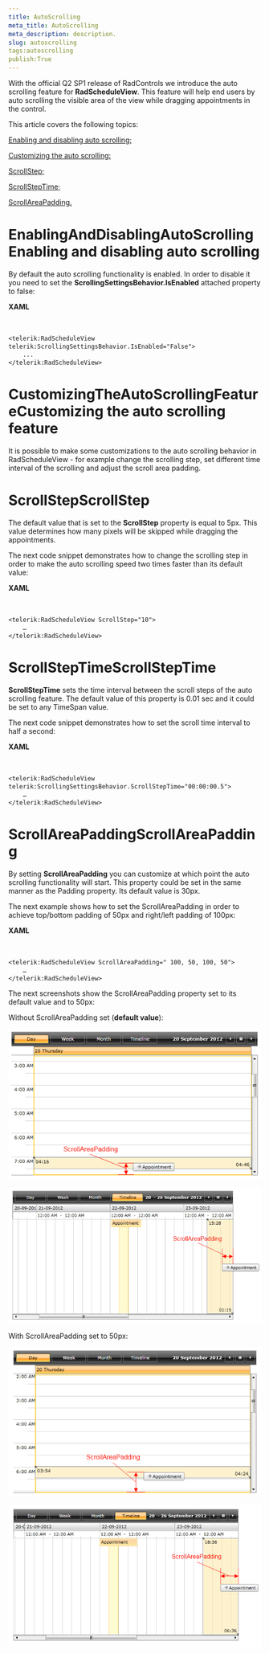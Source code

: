 ```yaml
---
title: AutoScrolling
meta_title: AutoScrolling
meta_description: description.
slug: autoscrolling
tags:autoscrolling
publish:True
---
```



With the official Q2 SP1 release of RadControls we introduce the auto scrolling feature for __RadScheduleView__. This feature will help end users by auto scrolling the visible area of the view while dragging appointments in the control.

This article covers the following topics:

[Enabling and disabling auto scrolling;](#EnablingAndDisablingAutoScrolling)

[Customizing the auto scrolling:](#CustomizingTheAutoScrollingFeature)

[ScrollStep;](#ScrollStep)

[ScrollStepTime;](#ScrollStepTime)

[ScrollAreaPadding.](#ScrollAreaPadding)

# EnablingAndDisablingAutoScrollingEnabling and disabling auto scrolling

By default the auto scrolling functionality is enabled. In order to disable it you need to set the __ScrollingSettingsBehavior.IsEnabled__ attached property to false:




 __XAML__
    

```XAML


<telerik:RadScheduleView telerik:ScrollingSettingsBehavior.IsEnabled="False">
	...
</telerik:RadScheduleView>

```



# CustomizingTheAutoScrollingFeatureCustomizing the auto scrolling feature

It is possible to make some customizations to the auto scrolling behavior in RadScheduleView - for example change the scrolling step, set different time interval of the scrolling and adjust the scroll area padding.

# ScrollStepScrollStep

The default value that is set to the __ScrollStep__ property is equal to 5px. This value determines how many pixels will be skipped while dragging the appointments.

The next code snippet demonstrates how to change the scrolling step in order to make the auto scrolling speed two times faster than its default value:




 __XAML__
    

```XAML


<telerik:RadScheduleView ScrollStep="10">
	…
</telerik:RadScheduleView>

```



# ScrollStepTimeScrollStepTime

__ScrollStepTime__ sets the time interval between the scroll steps of the auto scrolling feature. The default value of this property is 0.01 sec and it could be set to any TimeSpan value.

The next code snippet demonstrates how to set the scroll time interval to half a second:




 __XAML__
    

```XAML


<telerik:RadScheduleView telerik:ScrollingSettingsBehavior.ScrollStepTime="00:00:00.5">
	…
</telerik:RadScheduleView>

```



# ScrollAreaPaddingScrollAreaPadding

By setting __ScrollAreaPadding__ you can customize at which point the auto scrolling functionality will start. This property could be set in the same manner as the Padding property.  Its default value is 30px.

The next example shows how to set the ScrollAreaPadding in order to achieve top/bottom padding of 50px and right/left padding of 100px:




 __XAML__
    

```XAML


<telerik:RadScheduleView ScrollAreaPadding=" 100, 50, 100, 50">
	…
</telerik:RadScheduleView>

```



The next screenshots show the ScrollAreaPadding property set to its default value and to 50px:

Without ScrollAreaPadding set (__default value__):

![radscheduleview features autoscrolling 1](images\radscheduleview_features_autoscrolling_1.png)

![radscheduleview features autoscrolling 3](images\radscheduleview_features_autoscrolling_3.png)

With ScrollAreaPadding set to 50px:

![radscheduleview features autoscrolling 2](images\radscheduleview_features_autoscrolling_2.png)

![radscheduleview features autoscrolling 4](images\radscheduleview_features_autoscrolling_4.png)
